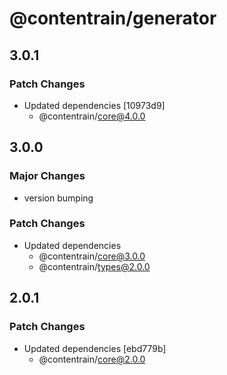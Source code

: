 # @contentrain/generator

## 3.0.1

### Patch Changes

- Updated dependencies [10973d9]
  - @contentrain/core@4.0.0

## 3.0.0

### Major Changes

- version bumping

### Patch Changes

- Updated dependencies
  - @contentrain/core@3.0.0
  - @contentrain/types@2.0.0

## 2.0.1

### Patch Changes

- Updated dependencies [ebd779b]
  - @contentrain/core@2.0.0
